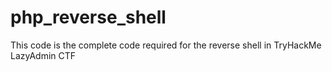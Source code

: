 # php_reverse_shell
This code is the complete code required for the reverse shell in TryHackMe LazyAdmin CTF
